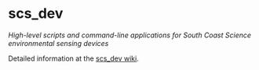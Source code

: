 # scs_dev
_High-level scripts and command-line applications for South Coast Science environmental sensing devices_

Detailed information at the [scs_dev wiki](https://github.com/south-coast-science/scs_dev/wiki).
